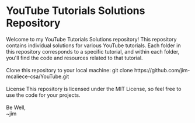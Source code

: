 <h1>YouTube Tutorials Solutions Repository</h1>
Welcome to my YouTube Tutorials Solutions repository! This repository contains individual solutions for various YouTube tutorials. Each folder in this repository corresponds to a specific tutorial, and within each folder, you'll find the code and resources related to that tutorial.
<br><br>
Clone this repository to your local machine: git clone https://github.com/jim-mcaliece-csa/YouTube.git
<br><br>
License
This repository is licensed under the MIT License, so feel free to use the code for your projects.
<br><br>
Be Well,<br>
~jim
